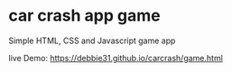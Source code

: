 # car crash app game
Simple HTML, CSS and Javascript game app

live Demo: https://debbie31.github.io/carcrash/game.html
